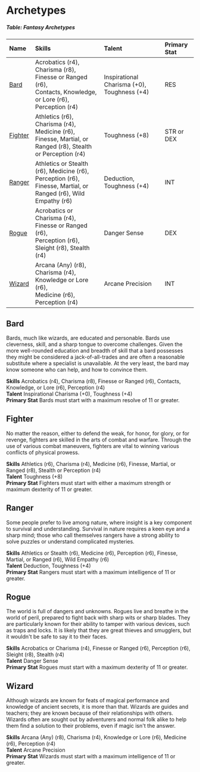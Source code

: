 # Archetypes

##### Table: Fantasy Archetypes
| Name | Skills | Talent | Primary Stat |
|:-|:-|:-|:-|
| [Bard](#bard) | Acrobatics (r4), Charisma (r8), Finesse or Ranged (r6),<br/>Contacts, Knowledge, or Lore (r6), Perception (r4)  | Inspirational Charisma (+0), Toughness (+4) | RES |
| [Fighter](#fighter) | Athletics (r6), Charisma (r4), Medicine (r6),<br/>Finesse, Martial, or Ranged (r8), Stealth or Perception (r4) | Toughness (+8) | STR or DEX |
| [Ranger](#ranger) | Athletics or Stealth (r6), Medicine (r6), Perception (r6),<br/>Finesse, Martial, or Ranged (r6), Wild Empathy (r6) | Deduction, Toughness (+4) | INT |
| [Rogue](#rogue) | Acrobatics or Charisma (r4), Finesse or Ranged (r6),<br/>Perception (r6), Sleight (r8), Stealth (r4) | Danger Sense | DEX |
| [Wizard](#wizard) | Arcana (Any) (r8), Charisma (r4), Knowledge or Lore (r6),<br/>Medicine (r6), Perception (r4) | Arcane Precision | INT |

## Bard

Bards, much like wizards, are educated and personable. Bards use cleverness, skill, and a sharp tongue to overcome challenges. Given the more well-rounded education and breadth of skill that a bard possesses they might be considered a jack-of-all-trades and are often a reasonable substitute where a specialist is unavailable. At the very least, the bard may know someone who can help, and how to convince them.

**Skills** Acrobatics (r4), Charisma (r8), Finesse or Ranged (r6), Contacts, Knowledge, or Lore (r6), Perception (r4)  
**Talent** Inspirational Charisma (+0), Toughness (+4)  
**Primary Stat** Bards must start with a maximum resolve of 11 or greater.

## Fighter

No matter the reason, either to defend the weak, for honor, for glory, or for revenge, fighters are skilled in the arts of combat and warfare. Through the use of various combat maneuvers, fighters are vital to winning various conflicts of physical prowess.

**Skills** Athletics (r6), Charisma (r4), Medicine (r6), Finesse, Martial, or Ranged (r8), Stealth or Perception (r4)  
**Talent** Toughness (+8)  
**Primary Stat** Fighters must start with either a maximum strength or maximum dexterity of 11 or greater.

## Ranger

Some people prefer to live among nature, where insight is a key component to survival and understanding. Survival in nature requires a keen eye and a sharp mind; those who call themselves rangers have a strong ability to solve puzzles or understand complicated mysteries.

**Skills** Athletics or Stealth (r6), Medicine (r6), Perception (r6), Finesse, Martial, or Ranged (r6), Wild Empathy (r6)  
**Talent** Deduction, Toughness (+4)  
**Primary Stat** Rangers must start with a maximum intelligence of 11 or greater.

## Rogue

The world is full of dangers and unknowns. Rogues live and breathe in the world of peril, prepared to fight back with sharp wits or sharp blades. They are particularly known for their ability to tamper with various devices, such as traps and locks. It is likely that they are great thieves and smugglers, but it wouldn't be safe to say it to their faces.

**Skills** Acrobatics or Charisma (r4), Finesse or Ranged (r6), Perception (r6), Sleight (r8), Stealth (r4)  
**Talent** Danger Sense  
**Primary Stat** Rogues must start with a maximum dexterity of 11 or greater.

## Wizard

Although wizards are known for feats of magical performance and knowledge of ancient secrets, it is more than that. Wizards are guides and teachers; they are known because of their relationships with others. Wizards often are sought out by adventurers and normal folk alike to help them find a solution to their problems, even if magic isn't the answer.

**Skills** Arcana (Any) (r8), Charisma (r4), Knowledge or Lore (r6), Medicine (r6), Perception (r4)  
**Talent** Arcane Precision  
**Primary Stat** Wizards must start with a maximum intelligence of 11 or greater.
